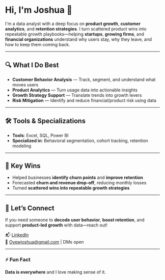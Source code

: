 # Hi, I'm Joshua 👋

I'm a data analyst with a deep focus on **product growth**, **customer analytics**, and **retention strategies**. I turn scattered product wins into repeatable growth playbooks—helping **startups**, **growing firms**, and **financial organizations** understand why users stay, why they leave, and how to keep them coming back.

---

## 🔍 What I Do Best

- **Customer Behavior Analysis** — Track, segment, and understand what moves users  
- **Product Analytics** — Turn usage data into actionable insights  
- **Growth Strategy Support** — Translate trends into growth levers  
- **Risk Mitigation** — Identify and reduce financial/product risk using data  

---

## 🛠 Tools & Specializations

- **Tools**: Excel, SQL, Power BI  
- **Specialized in**: Behavioral segmentation, cohort tracking, retention modeling  

---

## 🚀 Key Wins

- Helped businesses **identify churn points** and **improve retention**  
- Forecasted **churn and revenue drop-off**, reducing monthly losses  
- Turned **scattered wins into repeatable growth strategies**  

---

## 🤝 Let’s Connect

If you need someone to **decode user behavior**, **boost retention**, and support **product-led growth** with data—reach out!

📬 [LinkedIn](https://www.linkedin.com/in/joshuaoluwafemioyewole)  
📧 Oyewjoshua@gmail.com | DMs open  

---

### ⚡ Fun Fact  
**Data is everywhere** and I love making sense of it.
